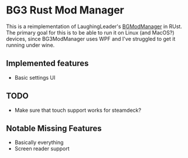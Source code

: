 # BG3 Rust Mod Manager
This is a reimplementation of LaughingLeader's [BGModManager](https://github.com/LaughingLeader/BG3ModManager) in RUst.  
The primary goal for this is to be able to run it on Linux (and MacOS?) devices, since BG3ModManager uses WPF and I've struggled to get it running under wine.

## Implemented features
- Basic settings UI

## TODO
- Make sure that touch support works for steamdeck?

## Notable Missing Features
- Basically everything
- Screen reader support